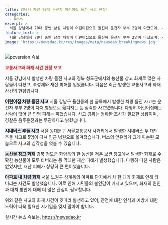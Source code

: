 ```yaml
---
title: 강남서 차량 70대 운전자 어린이집 돌진 사고 현장!
categories:
  - News
excerpt: >
  서울 강남에서 70대 중반 남성 차량이 어린이집으로 돌진해 운전자 부부 2명이 다쳤으며, 시내버스 2대가 추돌해 5명이 병원으로 옮겨졌습니다. 운전자는 음주 운전은 아니라고 밝혀졌으며, 정확한 사고 경위는 조사 중입니다. 또한 경북 청도군 화양읍에서는 한 농산물 저온 보관 창고와 서울 노원구 상계동 아파트 단지에서도 화재가 발생했지만 부상자는 없었습니다. 현재 각 사고에 대한 조사가 진행 중입니다.
feature_text: >
  서울 강남에서 70대 중반 남성 차량이 어린이집으로 돌진해 운전자 부부 2명이 다쳤으며, 시내버스 2대가 추돌해 5명이 병원으로 옮겨졌습니다. 운전자는 음주 운전은 아니라고 밝혀졌으며, 정확한 사고 경위는 조사 중입니다. 또한 경북 청도군 화양읍에서는 한 농산물 저온 보관 창고와 서울 노원구 상계동 아파트 단지에서도 화재가 발생했지만 부상자는 없었습니다. 현재 각 사고에 대한 조사가 진행 중입니다.
image: 'https://newsdao.kr/res/images/meta/newsdao_breakingnews.jpg'
---
```


<p><img src="https://newsdao.kr/res/images/meta/newsdao_breakingnews.jpg" alt="pcversion 속보" /></p>

<p><b><span style="color: #ee2323;">교통사고와 화재 사건 현황 보고</span></b></p>

<p>서울 강남에서 발생한 차량 돌진 사고와 경북 청도군에서의 농산물 창고 화재로 많은 사람들이 다쳤고, 속성재와 재산 피해를 입었습니다. 다음은 최근 발생한 교통사고와 화재 사건의 현황입니다.</p>

<p><b><span style="background-color: #21538527;">어린이집 차량 돌진 사고</span></b>
서울 강남구 율현동의 한 골목에서 발생한 차량 돌진 사고는 운전자 부부 2명이 다쳐 병원으로 옮겨지는 등 심각한 사고였습니다. 다행히 어린이집에는 사람이 없어 큰 인명 피해는 피했습니다. 사고 경위는 정확한 조사가 필요한 상황이며, 경찰은 음주운전과는 무관하다고 밝혔습니다.</p>

<p><b><span style="background-color: #21538527;">시내버스 추돌 사고</span></b>
서울 동대문구 서울교통공사 사거리에서 발생한 시내버스 두 대의 추돌 사고로 5명이 다쳐 인근 병원으로 옮겨졌습니다. 버스의 앞유리가 크게 파손된 모습으로 사고의 심각성을 엿볼 수 있습니다.</p>

<p><b><span style="background-color: #21538527;">농산물 창고 화재</span></b>
경북 청도군 화양읍의 한 농산물 저온 보관 창고에서 발생한 화재로 수확한 농산물이 모두 타버리는 등 막대한 재산 피해가 발생했습니다. 다행히 다친 사람은 없었지만, 재산 피해가 상당히 큰 편이었습니다.</p>

<p><b><span style="background-color: #21538527;">아파트 내 차량 화재</span></b>
서울 노원구 상계동의 아파트 단지에서 차 한 대가 화재로 인해 타버리는 사건도 발생했습니다. 이로 인해 시민들의 불안감이 커지고 있으며, 화재의 원인과 대처 방안에 대해 더 많은 관심이 필요합니다.</p>

<p>위와 같은 사고와 화재 사건이 잇따라 발생하고 있어, 안전에 대한 인식과 예방에 대한 노력이 더욱 필요한 시기임을 잊지 말아야 합니다.</p>
실시간 뉴스 속보는, <a href="https://newsdao.kr" rel="dofollow">https://newsdao.kr</a>


